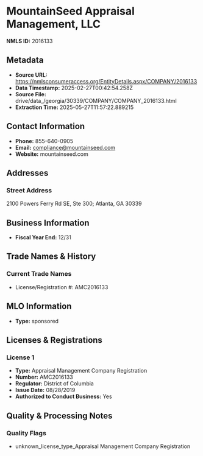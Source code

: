 # MountainSeed Appraisal Management, LLC

**NMLS ID:** 2016133

## Metadata
- **Source URL:** https://nmlsconsumeraccess.org/EntityDetails.aspx/COMPANY/2016133
- **Data Timestamp:** 2025-02-27T00:42:54.258Z
- **Source File:** drive/data_/georgia/30339/COMPANY/COMPANY_2016133.html
- **Extraction Time:** 2025-05-27T11:57:22.889215

## Contact Information
- **Phone:** 855-640-0905
- **Email:** compliance@mountainseed.com
- **Website:** mountainseed.com

## Addresses
### Street Address
2100 Powers Ferry Rd SE, Ste 300; Atlanta, GA 30339

## Business Information
- **Fiscal Year End:** 12/31

## Trade Names & History
### Current Trade Names
- License/Registration #: AMC2016133

## MLO Information
- **Type:** sponsored

## Licenses & Registrations

### License 1
- **Type:** Appraisal Management Company Registration
- **Number:** AMC2016133
- **Regulator:** District of Columbia
- **Issue Date:** 08/28/2019
- **Authorized to Conduct Business:** Yes

## Quality & Processing Notes
### Quality Flags
- unknown_license_type_Appraisal Management Company Registration

